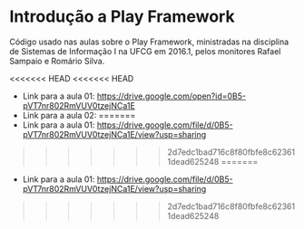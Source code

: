 # Introdução a Play Framework

Código usado nas aulas sobre o Play Framework, ministradas na disciplina de Sistemas de Informação I na UFCG em 2016.1, pelos monitores Rafael Sampaio e Romário Silva.

<<<<<<< HEAD
<<<<<<< HEAD
- Link para a aula 01: https://drive.google.com/open?id=0B5-pVT7nr802RmVUV0tzejNCa1E
- Link para a aula 02:
=======
- Link para a aula 01: https://drive.google.com/file/d/0B5-pVT7nr802RmVUV0tzejNCa1E/view?usp=sharing
>>>>>>> 2d7edc1bad716c8f80fbfe8c623611dead625248
=======
- Link para a aula 01: https://drive.google.com/file/d/0B5-pVT7nr802RmVUV0tzejNCa1E/view?usp=sharing
>>>>>>> 2d7edc1bad716c8f80fbfe8c623611dead625248

